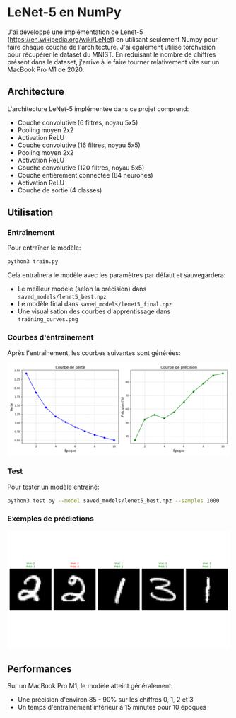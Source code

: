 # LeNet-5 en NumPy

J'ai developpé une implémentation de Lenet-5 (https://en.wikipedia.org/wiki/LeNet) en utilisant seulement Numpy pour faire chaque couche de l'architecture. J'ai également utilisé torchvision pour récupérer le dataset du MNIST. En reduisant le nombre de chiffres présent dans le dataset, j'arrive à le faire tourner relativement vite sur un MacBook Pro M1 de 2020. 

## Architecture

L'architecture LeNet-5 implémentée dans ce projet comprend:

- Couche convolutive (6 filtres, noyau 5x5)
- Pooling moyen 2x2
- Activation ReLU
- Couche convolutive (16 filtres, noyau 5x5)
- Pooling moyen 2x2
- Activation ReLU
- Couche convolutive (120 filtres, noyau 5x5)
- Couche entièrement connectée (84 neurones)
- Activation ReLU
- Couche de sortie (4 classes)

## Utilisation

### Entraînement

Pour entraîner le modèle:

```bash
python3 train.py
```

Cela entraînera le modèle avec les paramètres par défaut et sauvegardera:
- Le meilleur modèle (selon la précision) dans `saved_models/lenet5_best.npz`
- Le modèle final dans `saved_models/lenet5_final.npz`
- Une visualisation des courbes d'apprentissage dans `training_curves.png`

### Courbes d'entraînement

Après l'entraînement, les courbes suivantes sont générées:

![Courbes d'entraînement](training_curves.png)


### Test

Pour tester un modèle entraîné:

```bash
python3 test.py --model saved_models/lenet5_best.npz --samples 1000
```


### Exemples de prédictions

![Exemples de prédictions](test_examples.png)


## Performances

Sur un MacBook Pro M1, le modèle atteint généralement:
- Une précision d'environ 85 - 90% sur les chiffres 0, 1, 2 et 3
- Un temps d'entraînement inférieur à 15 minutes pour 10 époques

